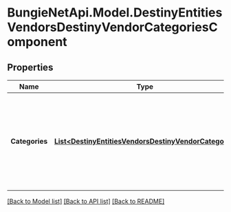 
# BungieNetApi.Model.DestinyEntitiesVendorsDestinyVendorCategoriesComponent

## Properties

Name | Type | Description | Notes
------------ | ------------- | ------------- | -------------
**Categories** | [**List&lt;DestinyEntitiesVendorsDestinyVendorCategory&gt;**](DestinyEntitiesVendorsDestinyVendorCategory.md) | The list of categories for items that the vendor sells, in rendering order.  These categories each point to a \&quot;display category\&quot; in the displayCategories property of the DestinyVendorDefinition, as opposed to the other categories. | [optional] 

[[Back to Model list]](../README.md#documentation-for-models)
[[Back to API list]](../README.md#documentation-for-api-endpoints)
[[Back to README]](../README.md)

